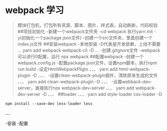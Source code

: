 <!-- # hybrid-app-development -->
<!-- web开发 -->
# webpack 学习
>模块打包机，打包所有资源、脚本、图片、样式表，自动刷新，代码校验
##项目初始化
-新建一个webpack文件夹
-cd webpack 执行yarn init -y(初始化一个package.json文件)
-创建一个src文件夹，里面创建一个index.js文件
##安装webpack
-本地安装  -D代表是开发依赖，上线不需要
    ...
    yarn add webpack webpack-cli -D
    ...
-创建.gitgnore文件
-webpack可以进行0配置，运行 npx webpack
##配置webpack
-创建一个 webpack.config.js
-配置package.json文件，设置npm脚本，执行npm run build
-设定HtmlWebpackPligin
    、、、
    yarn add html-webpack-plugin -D
    、、、
-设置clean-webpack-plugin插件，清除原来生成的文件
    、、、
    yarn add clean-webpack-plugin -D
    、、、
-设置webback-dev-server，直接执行npx webpack-dev-server
    、、、
    yarn add webpack-dev-server -D
    、、、
##loader
    、、、
    yarn add style-loader css-loader -D

    npm install --save-dev less-loader less
    
    、、、
-安装
-配置
